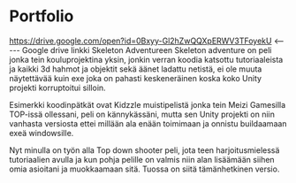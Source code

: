 # Portfolio

https://drive.google.com/open?id=0Bxyy-Gl2hZwQQXpERWV3TFoyekU <----- Google drive linkki Skeleton Adventureen
Skeleton adventure on peli jonka tein kouluprojektina yksin, jonkin verran koodia katsottu tutoriaaleista ja kaikki 3d hahmot ja objektit sekä äänet ladattu netistä, ei ole muuta näytettävää kuin exe joka on pahasti keskeneräinen koska koko Unity projekti korruptoitui silloin.

Esimerkki koodinpätkät ovat Kidzzle muistipelistä jonka tein Meizi Gamesilla TOP-issä ollessani, peli on kännykässäni, mutta sen Unity projekti on niin vanhasta versiosta ettei millään ala enään toimimaan ja onnistu buildaamaan exeä windowsille.

Nyt minulla on työn alla Top down shooter peli, jota teen harjoitusmielessä tutoriaalien avulla ja kun pohja pelille on valmis niin alan lisäämään siihen omia asioitani ja muokkaamaan sitä. Tuossa on siitä tämänhetkinen versio.

